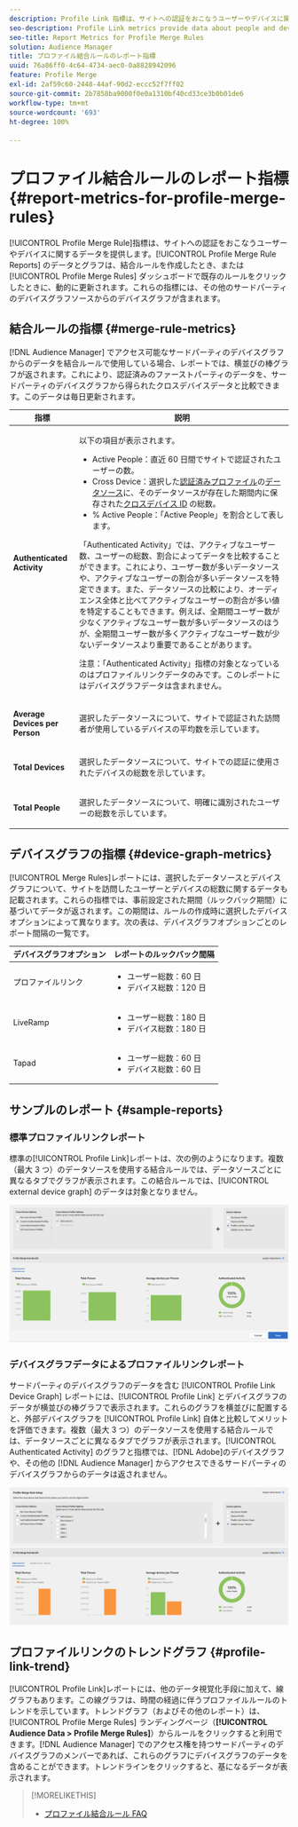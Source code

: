 ```yaml
---
description: Profile Link 指標は、サイトへの認証をおこなうユーザーやデバイスに関するデータを提供します。プロファイルリンクのデータとグラフは、結合ルールを作成したとき、または Profile Merge Rules ダッシュボードで既存のルールをクリックしたときに、動的に更新されます。これらの指標には、その他のサードパーティのデバイスグラフソースからのデバイスグラフが含まれます。
seo-description: Profile Link metrics provide data about people and devices that authenticate to your site. The data and graphs in Profile Link update dynamically as you create a merge rules or when you click an existing rule from the Profile Merge Rules dashboard. These metrics can include device graph from other third-party device graph sources.
seo-title: Report Metrics for Profile Merge Rules
solution: Audience Manager
title: プロファイル結合ルールのレポート指標
uuid: 76a86ff0-4c64-4734-aec0-0a8828942096
feature: Profile Merge
exl-id: 2af59c60-2448-44af-90d2-eccc52f7ff02
source-git-commit: 2b7858ba9000f0e0a1310bf40cd33ce3b0b01de6
workflow-type: tm+mt
source-wordcount: '693'
ht-degree: 100%

---
```


# プロファイル結合ルールのレポート指標 {#report-metrics-for-profile-merge-rules}

[!UICONTROL Profile Merge Rule]指標は、サイトへの認証をおこなうユーザーやデバイスに関するデータを提供します。[!UICONTROL Profile Merge Rule Reports] のデータとグラフは、結合ルールを作成したとき、または [!UICONTROL Profile Merge Rules] ダッシュボードで既存のルールをクリックしたときに、動的に更新されます。これらの指標には、その他のサードパーティのデバイスグラフソースからのデバイスグラフが含まれます。

## 結合ルールの指標 {#merge-rule-metrics}

[!DNL Audience Manager] でアクセス可能なサードパーティのデバイスグラフからのデータを結合ルールで使用している場合、レポートでは、横並びの棒グラフが返されます。これにより、認証済みのファーストパーティのデータを、サードパーティのデバイスグラフから得られたクロスデバイスデータと比較できます。このデータは毎日更新されます。

<table id="table_A7FB2F9804F84AC8A6DD05C0E6EE7555"> 
 <thead> 
  <tr> 
   <th colname="col1" class="entry"> 指標 </th> 
   <th colname="col2" class="entry"> 説明 </th> 
  </tr> 
 </thead>
 <tbody> 
  <tr> 
   <td colname="col1"> <p> <b><span class="wintitle"> Authenticated Activity</span></b> </p> </td> 
   <td colname="col2"> <p>以下の項目が表示されます。 </p> 
    <ul id="ul_7F7373919A4A49028EF4BF7B28D9F8E9"> 
     <li id="li_FE2F93C496D64ED8928B3E522C9585EA"> <span class="wintitle">Active People</span>：直近 60 日間でサイトで認証されたユーザーの数。 </li> 
     <li id="li_60CFD26EE68B442683C0ED5FED1A79C8"> <span class="wintitle">Cross Device</span>：選択した<a href="merge-rule-definitions.md">認証済みプロファイル</a>の<a href="https://experienceleague.adobe.com/docs/audience-manager/user-guide/features/data-sources/manage-datasources.html?lang=ja">データソース</a>に、そのデータソースが存在した期間内に保存された<a href="merge-rules-start.md#create-data-source">クロスデバイス ID</a> の総数。 </li> 
     <li id="li_F2F07B6A326C4A18B79A0CF2C47D9677"> <span class="wintitle">% Active People</span>：「<span class="wintitle">Active People</span>」を割合として表します。 </li> 
    </ul> <p> 「<span class="wintitle">Authenticated Activity</span>」では、アクティブなユーザー数、ユーザーの総数、割合によってデータを比較することができます。これにより、ユーザー数が多いデータソースや、アクティブなユーザーの割合が多いデータソースを特定できます。また、データソースの比較により、オーディエンス全体と比べてアクティブなユーザーの割合が多い値を特定することもできます。例えば、全期間ユーザー数が少なくアクティブなユーザー数が多いデータソースのほうが、全期間ユーザー数が多くアクティブなユーザー数が少ないデータソースより重要であることがあります。 </p> <p> <p>注意：「<span class="wintitle">Authenticated Activity</span>」指標の対象となっているのは<span class="wintitle">プロファイルリンク</span>データのみです。このレポートには<span class="wintitle">デバイスグラフ</span>データは含まれません。 </p> </p> </td> 
  </tr> 
  <tr> 
   <td colname="col1"> <p> <b><span class="wintitle"> Average Devices per Person</span></b> </p> </td> 
   <td colname="col2"> <p> 選択したデータソースについて、サイトで認証された訪問者が使用しているデバイスの平均数を示しています。 </p> </td> 
  </tr> 
  <tr> 
   <td colname="col1"> <p> <b><span class="wintitle"> Total Devices</span></b> </p> </td> 
   <td colname="col2"> <p>選択したデータソースについて、サイトでの認証に使用されたデバイスの総数を示しています。 </p> </td> 
  </tr> 
  <tr> 
   <td colname="col1"> <p> <b><span class="wintitle"> Total People</span></b> </p> </td> 
   <td colname="col2"> <p>選択したデータソースについて、明確に識別されたユーザーの総数を示しています。 </p> </td> 
  </tr> 
 </tbody> 
</table>

## デバイスグラフの指標 {#device-graph-metrics}

[!UICONTROL Merge Rules]レポートには、選択したデータソースとデバイスグラフについて、サイトを訪問したユーザーとデバイスの総数に関するデータも記載されます。これらの指標では、事前設定された期間（ルックバック期間）に基づいてデータが返されます。この期間は、ルールの作成時に選択したデバイスオプションによって異なります。次の表は、デバイスグラフオプションごとのレポート間隔の一覧です。

<table id="table_038983EBC71F4A55BBCA99212AC5DEE6"> 
 <thead> 
  <tr> 
   <th colname="col1" class="entry"> デバイスグラフオプション </th> 
   <th colname="col2" class="entry"> レポートのルックバック間隔 </th> 
  </tr>
 </thead>
 <tbody> 
  <tr> 
   <td colname="col1"> <p><span class="wintitle"> プロファイルリンク</span> </p> </td> 
   <td colname="col2"> <p> 
     <ul id="ul_B2FF2341573840549FFB96579F537082"> 
      <li id="li_B37323C2F2434F41B407500AC5C15447">ユーザー総数：60 日 </li> 
      <li id="li_08D911224A60418BBB3CFB4E70CE73D4">デバイス総数：120 日 </li> 
     </ul> </p> </td> 
  </tr> 
  <tr> 
   <td colname="col1"> <p><span class="wintitle"> LiveRamp</span> </p> </td> 
   <td colname="col2"> <p> 
     <ul id="ul_2772F3AD7E1440789B635794ECDE8DFB"> 
      <li id="li_1432363829D64615B1D349A3722D6268">ユーザー総数：180 日 </li> 
      <li id="li_D5C0E3CE92524B54BBD36C73A326292B">デバイス総数：180 日 </li> 
     </ul> </p> </td> 
  </tr> 
  <tr> 
   <td colname="col1"> <p><span class="wintitle"> Tapad</span> </p> </td> 
   <td colname="col2"> <p> 
     <ul id="ul_274529DB58E6442E95C6AD89BECB1362"> 
      <li id="li_67102211A72A4E47AACFE5E369793C17">ユーザー総数：60 日 </li> 
      <li id="li_3E8F3DA6A7B5487895A626674DA363A5">デバイス総数：60 日 </li> 
     </ul> </p> </td> 
  </tr> 
 </tbody> 
</table>

## サンプルのレポート {#sample-reports}

### 標準プロファイルリンクレポート

標準の[!UICONTROL Profile Link]レポートは、次の例のようになります。複数（最大 3 つ）のデータソースを使用する結合ルールでは、データソースごとに異なるタブでグラフが表示されます。この結合ルールでは、[!UICONTROL external device graph] のデータは対象となりません。

![](assets/profile-link-metrics.png)

### デバイスグラフデータによるプロファイルリンクレポート

サードパーティのデバイスグラフのデータを含む [!UICONTROL Profile Link Device Graph] レポートには、[!UICONTROL Profile Link] とデバイスグラフのデータが横並びの棒グラフで表示されます。これらのグラフを横並びに配置すると、外部デバイスグラフを [!UICONTROL Profile Link] 自体と比較してメリットを評価できます。複数（最大 3 つ）のデータソースを使用する結合ルールでは、データソースごとに異なるタブでグラフが表示されます。[!UICONTROL Authenticated Activity] のグラフと指標では、[!DNL Adobe]のデバイスグラフや、その他の [!DNL Audience Manager] からアクセスできるサードパーティのデバイスグラフからのデータは返されません。

![](assets/profile-link-graph.png)

## プロファイルリンクのトレンドグラフ {#profile-link-trend}

[!UICONTROL Profile Link]レポートには、他のデータ視覚化手段に加えて、線グラフもあります。この線グラフは、時間の経過に伴うプロファイルルールのトレンドを示しています。トレンドグラフ（およびその他のレポート）は、[!UICONTROL Profile Merge Rules] ランディングページ（**[!UICONTROL Audience Data > Profile Merge Rules]**）からルールをクリックすると利用できます。[!DNL Audience Manager] でのアクセス権を持つサードパーティのデバイスグラフのメンバーであれば、これらのグラフにデバイスグラフのデータを含めることができます。トレンドラインをクリックすると、基になるデータが表示されます。

>[!MORELIKETHIS]
>
>* [プロファイル結合ルール FAQ](../../faq/faq-profile-merge.md)
